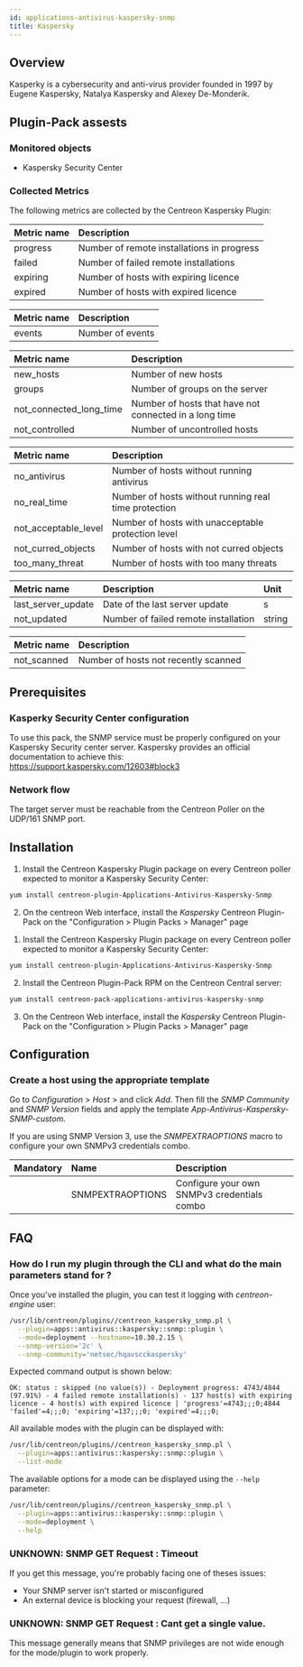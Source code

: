 ```yaml
---
id: applications-antivirus-kaspersky-snmp
title: Kaspersky
---
```


## Overview

Kasperky is a cybersecurity and anti-virus provider founded in 1997 by Eugene
Kaspersky, Natalya Kaspersky and Alexey De-Monderik.

## Plugin-Pack assests

### Monitored objects

* Kaspersky Security Center

### Collected Metrics

The following metrics are collected by the Centreon Kaspersky Plugin:

<!--DOCUSAURUS_CODE_TABS-->

<!--Deployment-->

| Metric name            | Description                                 |
| :----------------------| :-------------------------------------------| 
| progress               | Number of remote installations in progress  |     
| failed                 | Number of failed remote installations       |          
| expiring               | Number of hosts with expiring licence       |        
| expired                | Number of hosts with expired licence        |

<!--Events-->

| Metric name            | Description             |
| :----------------------| :-----------------------| 
| events                 | Number of events        |     

<!--Logical-Network-->

| Metric name               | Description                                            |
| :-------------------------| :------------------------------------------------------| 
| new_hosts                 | Number of new hosts                                    |     
| groups                    | Number of groups on the server                         |          
| not_connected_long_time   | Number of hosts that have not connected in a long time |        
| not_controlled            | Number of uncontrolled hosts                           |

<!--Protection-->

| Metric name            | Description                                           |
| :----------------------| :-----------------------------------------------------| 
| no_antivirus           | Number of hosts without running antivirus             |     
| no_real_time           | Number of hosts without running real time protection  |          
| not_acceptable_level   | Number of hosts with unacceptable protection level    |
| not_curred_objects     | Number of hosts with not curred objects               |
| too_many_threat        | Number of hosts with too many threats                 |

<!--Updates-->

| Metric name            | Description                             | Unit   |
| :----------------------| :---------------------------------------|:------ | 
| last_server_update     | Date of the last server update          | s      |    
| not_updated            | Number of failed remote installation    | string |        

<!--Full-Scan-->

| Metric name            | Description                                |
| :----------------------| :------------------------------------------| 
| not_scanned            | Number of hosts not recently scanned       |

<!--END_DOCUSAURUS_CODE_TABS-->

## Prerequisites

### Kasperky Security Center configuration

To use this pack, the SNMP service must be properly configured on your 
Kaspersky Security center server. Kaspersky provides an official documentation
to achieve this: https://support.kaspersky.com/12603#block3

### Network flow

The target server must be reachable from the Centreon Poller on the UDP/161 SNMP port.

## Installation

<!--DOCUSAURUS_CODE_TABS-->

<!--Online IMP Licence & IT-100 Editions-->

1. Install the Centreon Kaspersky Plugin package on every Centreon poller expected to monitor a Kaspersky Security Center:

```bash
yum install centreon-plugin-Applications-Antivirus-Kaspersky-Snmp
```

2. On the centreon Web interface, install the *Kaspersky* Centreon Plugin-Pack on the "Configuration > Plugin Packs > Manager" page

<!--Offline IMP License-->

1. Install the Centreon Kaspersky Plugin package on every Centreon poller expected to monitor a Kaspersky Security Center:

```bash
yum install centreon-plugin-Applications-Antivirus-Kaspersky-Snmp
```

2. Install the Centreon Plugin-Pack RPM on the Centreon Central server:

```bash
yum install centreon-pack-applications-antivirus-kaspersky-snmp
```

3. On the Centreon Web interface, install the *Kaspersky* Centreon Plugin-Pack on the "Configuration > Plugin Packs > Manager" page

<!--END_DOCUSAURUS_CODE_TABS-->

## Configuration

### Create a host using the appropriate template

Go to *Configuration* > *Host* > and click *Add*. Then fill the *SNMP Community*
and *SNMP Version* fields and apply the template 
*App-Antivirus-Kaspersky-SNMP-custom*.

If you are using SNMP Version 3, use the
*SNMPEXTRAOPTIONS* macro to configure your own SNMPv3 credentials combo.

| Mandatory   | Name             | Description                                    |
| :---------- | :--------------- | :--------------------------------------------- |
|             | SNMPEXTRAOPTIONS | Configure your own SNMPv3 credentials combo    |

## FAQ

### How do I run my plugin through the CLI and what do the main parameters stand for ?

Once you've installed the plugin, you can test it logging with *centreon-engine* user:
 
```bash
/usr/lib/centreon/plugins//centreon_kaspersky_snmp.pl \
  --plugin=apps::antivirus::kaspersky::snmp::plugin \
  --mode=deployment --hostname=10.30.2.15 \
  --snmp-version='2c' \
  --snmp-community='netsec/hqavscckaspersky'
```

Expected command output is shown below:

```
OK: status : skipped (no value(s)) - Deployment progress: 4743/4844 (97.91%) - 4 failed remote installation(s) - 137 host(s) with expiring licence - 4 host(s) with expired licence | 'progress'=4743;;;0;4844 'failed'=4;;;0; 'expiring'=137;;;0; 'expired'=4;;;0;
```

All available modes with the plugin can be displayed with:

```bash
/usr/lib/centreon/plugins//centreon_kaspersky_snmp.pl \
  --plugin=apps::antivirus::kaspersky::snmp::plugin \
  --list-mode
```

The available options for a mode can be displayed using the ```--help``` parameter:

```bash
/usr/lib/centreon/plugins//centreon_kaspersky_snmp.pl \
  --plugin=apps::antivirus::kaspersky::snmp::plugin \
  --mode=deployment \
  --help
```

### UNKNOWN: SNMP GET Request : Timeout

If you get this message, you're probably facing one of theses issues:

* Your SNMP server isn't started or misconfigured
* An external device is blocking your request (firewall, ...)

### UNKNOWN: SNMP GET Request : Cant get a single value.

This message generally means that SNMP privileges are not wide enough for the
mode/plugin to work properly.

